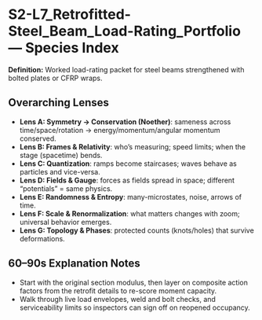 # S2-L7_Retrofitted-Steel_Beam_Load-Rating_Portfolio — Species Index
**Definition:** Worked load-rating packet for steel beams strengthened with bolted plates or CFRP wraps.

## Overarching Lenses

- **Lens A: Symmetry -> Conservation (Noether)**: sameness across time/space/rotation → energy/momentum/angular momentum conserved.
- **Lens B: Frames & Relativity**: who’s measuring; speed limits; when the stage (spacetime) bends.
- **Lens C: Quantization**: ramps become staircases; waves behave as particles and vice-versa.
- **Lens D: Fields & Gauge**: forces as fields spread in space; different “potentials” = same physics.
- **Lens E: Randomness & Entropy**: many-microstates, noise, arrows of time.
- **Lens F: Scale & Renormalization**: what matters changes with zoom; universal behavior emerges.
- **Lens G: Topology & Phases**: protected counts (knots/holes) that survive deformations.

## 60–90s Explanation Notes
- Start with the original section modulus, then layer on composite action factors from the retrofit details to re-score moment capacity.
- Walk through live load envelopes, weld and bolt checks, and serviceability limits so inspectors can sign off on reopened occupancy.
